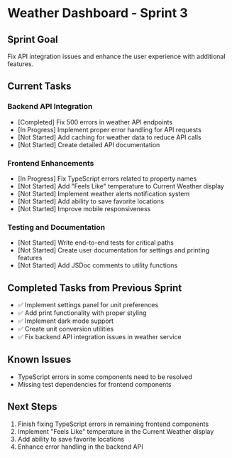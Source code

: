 # Weather Dashboard - Sprint 3

## Sprint Goal

Fix API integration issues and enhance the user experience with additional features.

## Current Tasks

### Backend API Integration

- [Completed] Fix 500 errors in weather API endpoints
- [In Progress] Implement proper error handling for API requests
- [Not Started] Add caching for weather data to reduce API calls
- [Not Started] Create detailed API documentation

### Frontend Enhancements

- [In Progress] Fix TypeScript errors related to property names
- [Not Started] Add "Feels Like" temperature to Current Weather display
- [Not Started] Implement weather alerts notification system
- [Not Started] Add ability to save favorite locations
- [Not Started] Improve mobile responsiveness

### Testing and Documentation

- [Not Started] Write end-to-end tests for critical paths
- [Not Started] Create user documentation for settings and printing features
- [Not Started] Add JSDoc comments to utility functions

## Completed Tasks from Previous Sprint

- ✅ Implement settings panel for unit preferences
- ✅ Add print functionality with proper styling
- ✅ Implement dark mode support
- ✅ Create unit conversion utilities
- ✅ Fix backend API integration issues in weather service

## Known Issues

- TypeScript errors in some components need to be resolved
- Missing test dependencies for frontend components

## Next Steps

1. Finish fixing TypeScript errors in remaining frontend components
2. Implement "Feels Like" temperature in the Current Weather display
3. Add ability to save favorite locations
4. Enhance error handling in the backend API
